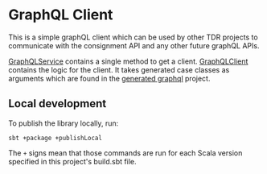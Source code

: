 # GraphQL Client


This is a simple graphQL client which can be used by other TDR projects to communicate with the consignment API and any other future graphQL APIs.

[GraphQLService](src/main/scala/uk/gov/nationalarchives/tdr/GraphQLService.scala) contains a single method to get a client.
[GraphQLClient](src/main/scala/uk/gov/nationalarchives/tdr/GraphQLClient.scala) contains the logic for the client. It takes generated case classes as arguments which are found in the [generated graphql](https://github.com/nationalarchives/tdr-generated-graphql) project.

## Local development

To publish the library locally, run:

```
sbt +package +publishLocal
```

The `+` signs mean that those commands are run for each Scala version specified in this project's build.sbt file.
